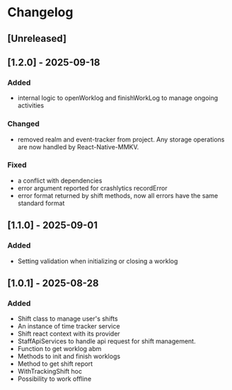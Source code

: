 # Changelog

## [Unreleased]

## [1.2.0] - 2025-09-18

### Added

- internal logic to openWorklog and finishWorkLog to manage ongoing activities

### Changed

- removed realm and event-tracker from project. Any storage operations are now handled by React-Native-MMKV.

### Fixed

- a conflict with dependencies
- error argument reported for crashlytics recordError
- error format returned by shift methods, now all errors have the same standard format

## [1.1.0] - 2025-09-01

### Added

- Setting validation when initializing or closing a worklog

## [1.0.1] - 2025-08-28

### Added

- Shift class to manage user's shifts
- An instance of time tracker service
- Shift react context with its provider
- StaffApiServices to handle api request for shift management.
- Function to get worklog abm
- Methods to init and finish worklogs
- Method to get shift report
- WithTrackingShift hoc
- Possibility to work offline
